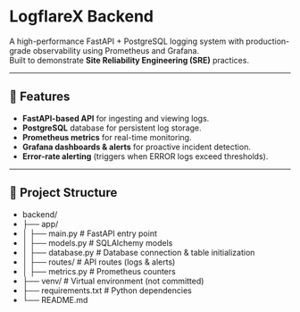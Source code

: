 # LogflareX Backend

A high-performance FastAPI + PostgreSQL logging system with production-grade observability using Prometheus and Grafana.  
Built to demonstrate **Site Reliability Engineering (SRE)** practices.

---

## 🚀 Features

- **FastAPI-based API** for ingesting and viewing logs.
- **PostgreSQL** database for persistent log storage.
- **Prometheus metrics** for real-time monitoring.
- **Grafana dashboards & alerts** for proactive incident detection.
- **Error-rate alerting** (triggers when ERROR logs exceed thresholds).

---

## 📂 Project Structure

- backend/
- ├── app/
- │ ├── main.py # FastAPI entry point
- │ ├── models.py # SQLAlchemy models
- │ ├── database.py # Database connection & table initialization
- │ ├── routes/ # API routes (logs & alerts)
- │ ├── metrics.py # Prometheus counters
- ├── venv/ # Virtual environment (not committed)
- ├── requirements.txt # Python dependencies
- └── README.md


